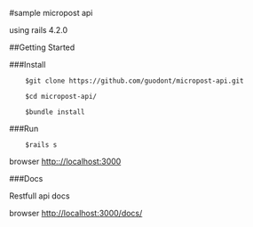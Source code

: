 #sample micropost api


using rails 4.2.0


##Getting Started

###Install

```
    $git clone https://github.com/guodont/micropost-api.git

    $cd micropost-api/

    $bundle install

```

###Run

```
    $rails s
```
browser [http:://localhost:3000](http:://localhost:3000)

###Docs

Restfull api docs

browser [http://localhost:3000/docs/](http://localhost:3000/docs/)

